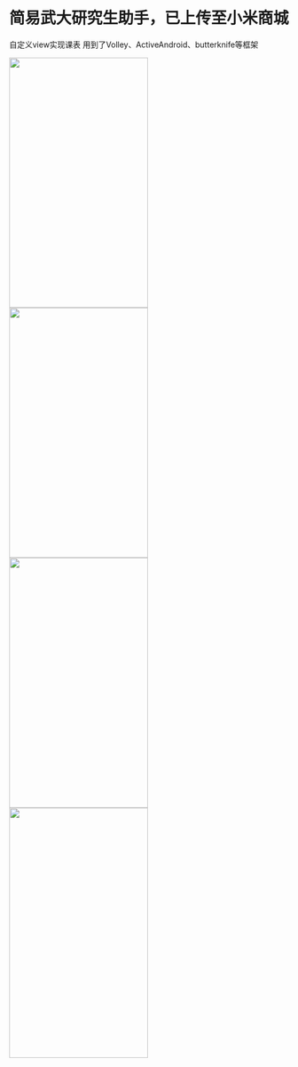 # 简易武大研究生助手，已上传至小米商城

自定义view实现课表
用到了Volley、ActiveAndroid、butterknife等框架


<img width="250px" height="450px" src="screenshot/Screenshot_1.png"/>
<br>
<img width="250px" height="450px" src="screenshot/Screenshot_2.png"/>
<br>
<img width="250px" height="450px" src="screenshot/Screenshot_3.png"/>
<br>
<img width="250px" height="450px" src="screenshot/Screenshot_4.png"/>

